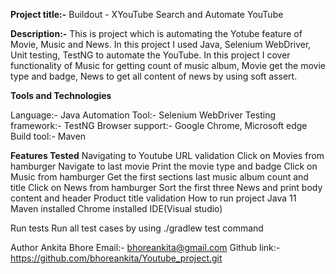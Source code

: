 **Project title:-** Buildout - XYouTube Search and Automate YouTube

**Description:-** This is project which is automating the Yotube feature of Movie, Music and News. In this project I used Java, Selenium WebDriver, Unit testing, TestNG to automate the YouTube. 
In this project I cover functionality of Music for getting count of music album, Movie get the movie type and badge, News to get all content of news by using soft assert.

**Tools and Technologies**

Language:- Java
Automation Tool:- Selenium WebDriver
Testing framework:- TestNG
Browser support:- Google Chrome, Microsoft edge
Build tool:- Maven

**Features Tested**
Navigating to Youtube
URL validation
Click on Movies from hamburger
Navigate to last movie 
Print the movie type and badge 
Click on Music from hamburger
Get the first sections last music album count and title
Click on News from hamburger
Sort the first three News and print body content and header
Product title validation
How to run project Java 11 Maven installed Chrome installed IDE(Visual studio)

Run tests Run all test cases by using ./gradlew test command

Author Ankita Bhore Email:- bhoreankita@gmail.com Github link:- https://github.com/bhoreankita/Youtube_project.git
